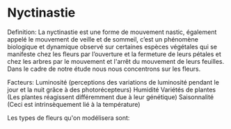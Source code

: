 # Nyctinastie
Definition: La nyctinastie est une forme de mouvement nastic, également appelé le mouvement de veille et de sommeil, c’est un phénomène biologique et dynamique observé sur certaines espèces végétales qui se manifeste chez les fleurs par l’ouverture et la fermeture de leurs pétales et chez les arbres par le mouvement et l'arrêt du mouvement de leurs feuilles. 
Dans le cadre de notre étude nous nous concentrons sur les fleurs.

Facteurs: 
  Luminosité (perceptions des variations de luminosité pendant le jour et la nuit grâce à des photorécepteurs)
  Humidité
  Variétés de plantes (Les plantes réagissent différemment due à leur génétique)
  Saisonnalité (Ceci est intrinsèquement lié à la température)


Les types de fleurs qu'on modélisera sont:
